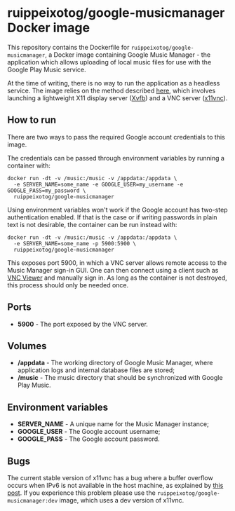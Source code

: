 # ruippeixotog/google-musicmanager Docker image

This repository contains the Dockerfile for `ruippeixotog/google-musicmanager`, a Docker image containing Google Music Manager - the application which allows uploading of local music files for use with the Google Play Music service.

At the time of writing, there is no way to run the application as a headless service. The image relies on the method described [here](http://superuser.com/questions/429153/using-google-music-manager-in-linux-from-the-command-line), which involves launching a lightweight X11 display server ([Xvfb](http://en.wikipedia.org/wiki/Xvfb)) and a VNC server ([x11vnc](http://www.karlrunge.com/x11vnc/)).

## How to run

There are two ways to pass the required Google account credentials to this image.

The credentials can be passed through environment variables by running a container with:

```
docker run -dt -v /music:/music -v /appdata:/appdata \
  -e SERVER_NAME=some_name -e GOOGLE_USER=my_username -e GOOGLE_PASS=my_password \
  ruippeixotog/google-musicmanager
```

Using environment variables won't work if the Google account has two-step authentication enabled. If that is the case or if writing passwords in plain text is not desirable, the container can be run instead with:

```
docker run -dt -v /music:/music -v /appdata:/appdata \
  -e SERVER_NAME=some_name -p 5900:5900 \
  ruippeixotog/google-musicmanager
```

This exposes port 5900, in which a VNC server allows remote access to the Music Manager sign-in GUI. One can then connect using a client such as [VNC Viewer](https://www.realvnc.com/download/viewer/) and manually sign in. As long as the container is not destroyed, this process should only be needed once.

## Ports

* **5900** - The port exposed by the VNC server.

## Volumes

* **/appdata** - The working directory of Google Music Manager, where application logs and internal database files are stored;
* **/music** - The music directory that should be synchronized with Google Play Music.

## Environment variables

* **SERVER_NAME** - A unique name for the Music Manager instance;
* **GOOGLE_USER** - The Google account username;
* **GOOGLE_PASS** - The Google account password.

## Bugs

The current stable version of x11vnc has a bug where a buffer overflow occurs when IPv6 is not available in the host machine, as explained by [this post](http://mispdev.blogspot.pt/2014/04/x11vnc-avoiding-buffer-overflow-when.html). If you experience this problem please use the `ruippeixotog/google-musicmanager:dev` image, which uses a dev version of x11vnc.
